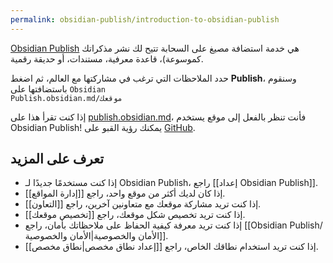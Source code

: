 ```yaml
---
permalink: obsidian-publish/introduction-to-obsidian-publish
---
```


[Obsidian Publish](https://obsidian.md/publish) هي خدمة استضافة مصيغ على السحابة تتيح لك نشر مذكراتك كموسوعة)، قاعدة معرفية، مستندات، أو حديقة رقمية.

حدد الملاحظات التي ترغب في مشاركتها مع العالم، ثم اضغط **Publish**، وسنقوم باستضافتها على <code dir="ltr">Obsidian Publish.obsidian.md/موقعك</code>

إذا كنت تقرأ هذا على [publish.obsidian.md](https://publish.obsidian.md/help-ar)، فأنت تنظر بالفعل إلى موقع يستخدم Obsidian Publish! يمكنك رؤية القبو على [GitHub](https://github.com/obsidianmd/obsidian-help).

## تعرف على المزيد

- إذا كنت مستخدمًا جديدًا لـ Obsidian Publish، راجع [[إعداد Obsidian Publish]].
- إذا كان لديك أكثر من موقع واحد، راجع [[إدارة المواقع]].
- إذا كنت تريد مشاركة موقعك مع متعاونين آخرين، راجع [[التعاون]].
- إذا كنت تريد تخصيص شكل موقعك، راجع [[تخصيص موقعك]].
- إذا كنت تريد معرفة كيفية الحفاظ على ملاحظاتك بأمان، راجع [[Obsidian Publish/الأمان والخصوصية|الأمان والخصوصية]].
- إذا كنت تريد استخدام نطاقك الخاص، راجع [[إعداد نطاق مخصص|نطاق مخصص]].
